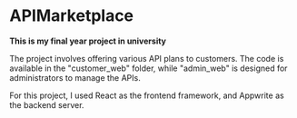 # APIMarketplace

**This is my final year project in university**

The project involves offering various API plans to customers. The code is available in the "customer_web" folder, while "admin_web" is designed for administrators to manage the APIs.

For this project, I used React as the frontend framework, and Appwrite as the backend server.
